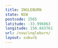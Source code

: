 ```yaml
---
title: INGLEBURN
state: NSW
postcode: 2565
latitude: -33.996063
longitude: 150.843761
url: /nsw/ingleburn/
layout: suburb
---
```

